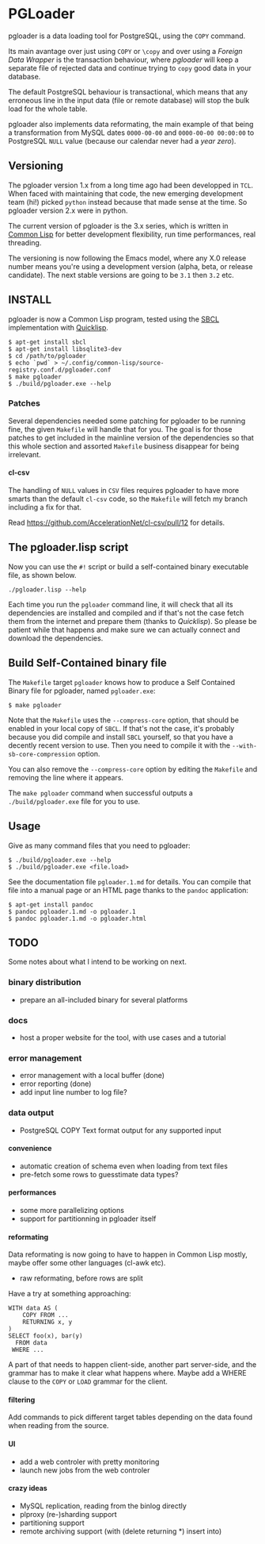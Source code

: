 # PGLoader

pgloader is a data loading tool for PostgreSQL, using the `COPY` command.

Its main avantage over just using `COPY` or `\copy` and over using a
*Foreign Data Wrapper* is the transaction behaviour, where *pgloader* will
keep a separate file of rejected data and continue trying to `copy` good
data in your database.

The default PostgreSQL behaviour is transactional, which means that any
erroneous line in the input data (file or remote database) will stop the
bulk load for the whole table.

pgloader also implements data reformating, the main example of that being a
transformation from MySQL dates `0000-00-00` and `0000-00-00 00:00:00` to
PostgreSQL `NULL` value (because our calendar never had a *year zero*).

## Versioning

The pgloader version 1.x from a long time ago had been developped in `TCL`.
When faced with maintaining that code, the new emerging development team
(hi!) picked `python` instead because that made sense at the time. So
pgloader version 2.x were in python.

The current version of pgloader is the 3.x series, which is written in
[Common Lisp](http://cliki.net/) for better development flexibility, run
time performances, real threading.

The versioning is now following the Emacs model, where any X.0 release
number means you're using a development version (alpha, beta, or release
candidate). The next stable versions are going to be `3.1` then `3.2` etc.

## INSTALL

pgloader is now a Common Lisp program, tested using the
[SBCL](http://sbcl.org/) implementation with
[Quicklisp](http://www.quicklisp.org/beta/).

    $ apt-get install sbcl
    $ apt-get install libsqlite3-dev
    $ cd /path/to/pgloader
    $ echo `pwd` > ~/.config/common-lisp/source-registry.conf.d/pgloader.conf 
	$ make pgloader
	$ ./build/pgloader.exe --help

### Patches

Several dependencies needed some patching for pgloader to be running fine,
the given `Makefile` will handle that for you. The goal is for those patches
to get included in the mainline version of the dependencies so that this
whole section and assorted `Makefile` business disappear for being
irrelevant.

#### cl-csv

The handling of `NULL` values in `CSV` files requires pgloader to have more
smarts than the default `cl-csv` code, so the `Makefile` will fetch my
branch including a fix for that.

Read https://github.com/AccelerationNet/cl-csv/pull/12 for details.

## The pgloader.lisp script

Now you can use the `#!` script or build a self-contained binary executable
file, as shown below.

    ./pgloader.lisp --help

Each time you run the `pgloader` command line, it will check that all its
dependencies are installed and compiled and if that's not the case fetch
them from the internet and prepare them (thanks to *Quicklisp*). So please
be patient while that happens and make sure we can actually connect and
download the dependencies.

## Build Self-Contained binary file

The `Makefile` target `pgloader` knows how to produce a Self Contained
Binary file for pgloader, named `pgloader.exe`:

    $ make pgloader

Note that the `Makefile` uses the `--compress-core` option, that should be
enabled in your local copy of `SBCL`. If that's not the case, it's probably
because you did compile and install `SBCL` yourself, so that you have a
decently recent version to use. Then you need to compile it with the
`--with-sb-core-compression` option.

You can also remove the `--compress-core` option by editing the `Makefile`
and removing the line where it appears.

The `make pgloader` command when successful outputs a `./build/pgloader.exe`
file for you to use.

## Usage

Give as many command files that you need to pgloader:

    $ ./build/pgloader.exe --help
    $ ./build/pgloader.exe <file.load>
	
See the documentation file `pgloader.1.md` for details. You can compile that
file into a manual page or an HTML page thanks to the `pandoc` application:

    $ apt-get install pandoc
	$ pandoc pgloader.1.md -o pgloader.1
	$ pandoc pgloader.1.md -o pgloader.html

## TODO

Some notes about what I intend to be working on next.

### binary distribution

  - prepare an all-included binary for several platforms
  
### docs

  - host a proper website for the tool, with use cases and a tutorial

### error management

  - error management with a local buffer (done)
  - error reporting (done)
  - add input line number to log file?

### data output

  - PostgreSQL COPY Text format output for any supported input

#### convenience

  - automatic creation of schema even when loading from text files
  - pre-fetch some rows to guesstimate data types?

#### performances

  - some more parallelizing options
  - support for partitionning in pgloader itself

#### reformating

Data reformating is now going to have to happen in Common Lisp mostly, maybe
offer some other languages (cl-awk etc).

  - raw reformating, before rows are split

Have a try at something approaching:

    WITH data AS (
		COPY FROM ...
		RETURNING x, y
	)
	SELECT foo(x), bar(y)
	  FROM data
	 WHERE ...

A part of that needs to happen client-side, another part server-side, and
the grammar has to make it clear what happens where. Maybe add a WHERE
clause to the `COPY` or `LOAD` grammar for the client.

#### filtering

Add commands to pick different target tables depending on the data found
when reading from the source.

#### UI

  - add a web controler with pretty monitoring
  - launch new jobs from the web controler

#### crazy ideas

  - MySQL replication, reading from the binlog directly
  - plproxy (re-)sharding support
  - partitioning support
  - remote archiving support (with (delete returning *) insert into)
  
